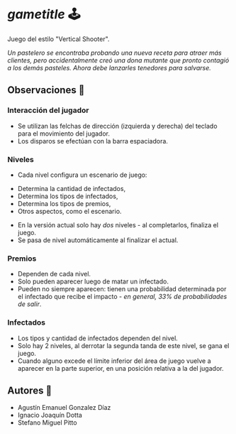 # _gametitle_ :joystick:

Juego del estilo "Vertical Shooter". 

*Un pastelero se encontraba probando una nueva receta para atraer más clientes, pero accidentalmente creó una
dona mutante que pronto contagió a los demás pasteles. Ahora debe lanzarles tenedores para salvarse.*

## Observaciones :eyes:

### Interacción del jugador
* Se utilizan las felchas de dirección (izquierda y derecha) del teclado para el movimiento del jugador.
* Los disparos se efectúan con la barra espaciadora.

### Niveles
* Cada nivel configura un escenario de juego:
- Determina la cantidad de infectados,
- Determina los tipos de infectados,
- Determina los tipos de premios,
- Otros aspectos, como el escenario.
* En la versión actual solo hay *dos* niveles - al completarlos, finaliza el juego.
* Se pasa de nivel automáticamente al finalizar el actual.

### Premios
* Dependen de cada nivel.
* Solo pueden aparecer luego de matar un infectado.
* Pueden no siempre aparecen: tienen una probabilidad determinada por el infectado que recibe el impacto - *en general, 33% de probabilidades de salir*.

### Infectados
* Los tipos y cantidad de infectados dependen del nivel.
* Solo hay 2 niveles, al derrotar la segunda tanda de este nivel, se gana el juego.
* Cuando alguno excede el límite inferior del área de juego vuelve a aparecer en la parte superior, en una
posición relativa a la del jugador.

## Autores :busts_in_silhouette:
* Agustín Emanuel Gonzalez Díaz
* Ignacio Joaquín Dotta
* Stefano Miguel Pitto
